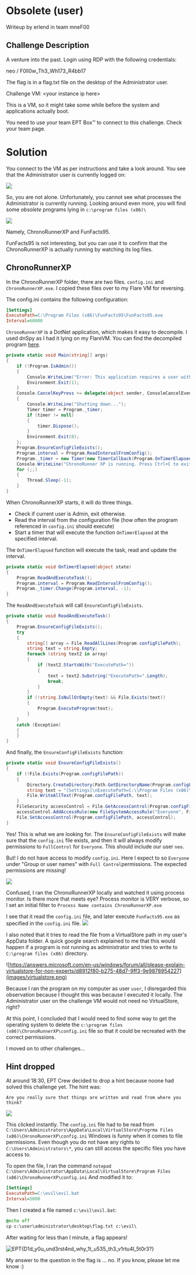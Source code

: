 # Obsolete (user)

Writeup by erlend in team mneF00

## Challenge Description

A venture into the past. Login using RDP with the following credentials:

neo / F0ll0w_Th3_Wh173_R4bb17

The flag is in a flag.txt file on the desktop of the Administrator user.

Challenge VM: \<your instance ip here>

This is a VM, so it might take some while before the system and applications actually boot.

You need to use your team EPT Box™ to connect to this challenge. Check your team page.

# Solution

You connect to the VM as per instructions and take a look around. You see that the Administrator user is currently logged on:

![](images/taskmanager.png)

So, you are not alone. Unfortunately, you cannot see what processes the Administrator is currently running. Looking
around even more, you will find some _obsolete_ programs lying in `c:\program files (x86)\`

![](images/obsolete_programs.png)

Namely, ChronoRunnerXP and FunFacts95.

FunFacts95 is not interesting, but you can use it to confirm that the ChronoRunnerXP is actually running by watching its log files.


## ChronoRunnerXP

In the ChronoRunnerXP folder, there are two files. `config.ini` and `ChronoRunnerXP.exe`. I copied these files over to my Flare VM for reversing.

The config.ini contains the following configuration:
```ini
[Settings]
ExecutePath=C:\Program Files (x86)\FunFacts95\FunFacts95.exe
Interval=60000
```

`ChronoRunnerXP` is a DotNet application, which makes it easy to decompile. I used dnSpy as I had it lying on my FlareVM.
You can find the decompiled program [here](ChronoRunnerXP.cs).

```cs
private static void Main(string[] args)
{
    if (!Program.IsAdmin())
    {
        Console.WriteLine("Error: This application requires a user with administrative privileges.");
        Environment.Exit(1);
    }
    Console.CancelKeyPress += delegate(object sender, ConsoleCancelEventArgs eventArgs)
    {
        Console.WriteLine("Shutting down...");
        Timer timer = Program._timer;
        if (timer != null)
        {
            timer.Dispose();
        }
        Environment.Exit(0);
    };
    Program.EnsureConfigFileExists();
    Program.interval = Program.ReadIntervalFromConfig();
    Program._timer = new Timer(new TimerCallback(Program.OnTimerElapsed), null, Program.interval, -1);
    Console.WriteLine("ChronoRunner XP is running. Press Ctrl+C to exit.");
    for (;;)
    {
        Thread.Sleep(-1);
    }
}
```
When ChronoRunnerXP starts, it will do three things.
* Check if current user is Admin, exit otherwise.
* Read the interval from the configuration file (how often the program referenced in `config.ini` should execute)
* Start a timer that will execute the function `OnTimerElapsed` at the specified interval.

The `OnTimerElapsed` function will execute the task, read and update the interval.
```cs
private static void OnTimerElapsed(object state)
{
    Program.ReadAndExecuteTask();
    Program.interval = Program.ReadIntervalFromConfig();
    Program._timer.Change(Program.interval, -1);
}
```

 
The `ReadAndExecuteTask` will call `EnsureConfigFileExists`.

```cs
private static void ReadAndExecuteTask()
{
    Program.EnsureConfigFileExists();
    try
    {
        string[] array = File.ReadAllLines(Program.configFilePath);
        string text = string.Empty;
        foreach (string text2 in array)
        {
            if (text2.StartsWith("ExecutePath="))
            {
                text = text2.Substring("ExecutePath=".Length);
                break;
            }
        }
        if (!string.IsNullOrEmpty(text) && File.Exists(text))
        {
            Program.ExecuteProgram(text);
        }
    }
    catch (Exception)
    {
    }
}
```

And finally, the `EnsureConfigFileExists` function:

```cs
private static void EnsureConfigFileExists()
{
    if (!File.Exists(Program.configFilePath))
    {
        Directory.CreateDirectory(Path.GetDirectoryName(Program.configFilePath));
        string text = "[Settings]\nExecutePath=C:\\Program Files (x86)\\FunFacts95\\FunFacts95.exe\nInterval=60000\n";
        File.WriteAllText(Program.configFilePath, text);
    }
    FileSecurity accessControl = File.GetAccessControl(Program.configFilePath);
    accessControl.AddAccessRule(new FileSystemAccessRule("Everyone", FileSystemRights.FullControl, AccessControlType.Allow));
    File.SetAccessControl(Program.configFilePath, accessControl);
}
```

Yes! This is what we are looking for. The `EnsureConfigFileExists` will make sure that the `config.ini` file exists, and
then it will always modify permissions to `FullControl` for `Everyone`. This should include our user `neo`.

But! I do not have access to modify `config.ini`. Here I expect to so `Everyone` under "Group or user names" with `Full Control`permissions.
The expected permissions are missing!

![](images/config_ini_permissions.png)

Confused, I ran the ChronoRunnerXP locally and watched it using process monitor. Is there more that meets eye?
Process monitor is VERY verbose, so I set an initial filter to `Process Name contains ChronoRunnerXP.exe`

I see that it read the `config.ini` file, and later execute `FunFacts95.exe` as specified in the `config.ini` file.
![](images/procmon.png)

I also noted that it tries to read the file from a VirtualStore path in my user's AppData folder.
A quick google search explained to me that this would happen if a program is not running as administrator and tries to write to `C:\program files (x86)` directory.

![https://answers.microsoft.com/en-us/windows/forum/all/please-explain-virtualstore-for-non-experts/d8912f80-b275-48d7-9ff3-9e9878954227](images/virtualstore.png)

Because I ran the program on my computer as user `user`, I disregarded this observation because I thought this was because I executed it locally. The Administrator user on the challenge VM would not need no VirtualStore, right?

At this point, I concluded that I would need to find some way to get the operating system to delete the `c:\program files (x86)\ChronoRunnerXP\config.ini` file so that it could be recreated with the correct permissions.

I moved on to other challenges...

## Hint dropped

At around 18:30, EPT Crew decided to drop a hint because noone had solved this challenge yet.
The hint was:

```Are you really sure that things are written and read from where you think?```

![](images/obsolete_hint.png)

This clicked instantly. The `config.ini` file had to be read from `C:\Users\Administrators\AppData\Local\VirtualStore\Progrma Files (x86)\CHronoRunnerXP\config.ini`
Windows is funny when it comes to file permissions. Even though you do not have any rights to `C:\Users\Administrators\*`, you can still access the specific files you have access to.

To open the file, I ran the command `notepad C:\Users\Administrator\AppData\Local\VirtualStore\Program Files (x86)\ChronoRunnerXP\config.ini`
And modified it to:
```ini
[Settings]
ExecutePath=C:\evil\evil.bat
Interval=5000
```

Then I created a file named `c:\evil\evil.bat`:

```bat
@echo off
cp c:\user\administrator\desktop\flag.txt c:\evil\
```

After waiting for less than I minute, a flag appears!

![EPT{D1d_y0u_und3rst4nd_why_1t_u535_th3_v1rtu4l_5t0r3?}](images/flag.png)

My answer to the question in the flag is  ... no. If you know, please let me know :)
